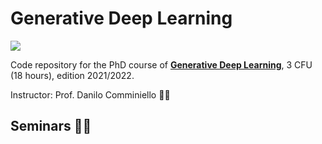 # Generative Deep Learning
![](https://img.shields.io/badge/TensorFlow%20Faculty%20Award-2021%20Winner-orange.svg)

Code repository for the PhD course of [**Generative Deep Learning**](https://danilocomminiello.site.uniroma1.it/teaching/gdl), 3 CFU (18 hours), edition 2021/2022.

Instructor: Prof. Danilo Comminiello :man_teacher:

## Seminars :office_worker:
